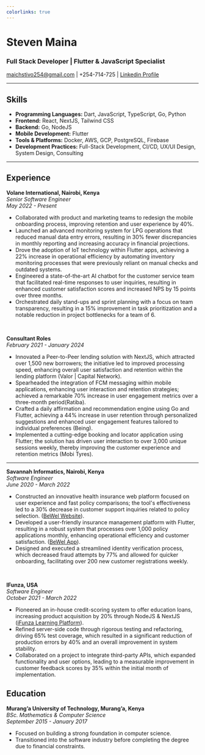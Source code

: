 ```yaml
---
colorlinks: true
---
```


# Steven Maina

### Full Stack Developer | Flutter & JavaScript Specialist

maichstivo254@gmail.com | +254-714-725 | [Linkedin Profile](https://www.linkedin.com/in/maina-steven/)

---

## Skills

- **Programming Languages:** Dart, JavaScript, TypeScript, Go, Python
- **Frontend:** React, NextJS, Tailwind CSS
- **Backend:** Go, NodeJS
- **Mobile Development:** Flutter
- **Tools & Platforms:** Docker, AWS, GCP, PostgreSQL, Firebase
- **Development Practices:** Full-Stack Development, CI/CD, UX/UI Design, System Design, Consulting

---

## Experience

**Volane International, Nairobi, Kenya**  
_Senior Software Engineer_  
_May 2022 - Present_

- Collaborated with product and marketing teams to redesign the mobile onboarding process, improving retention and user experience by 40%.
- Launched an advanced monitoring system for LPG operations that reduced manual data entry errors, resulting in 30% fewer discrepancies in monthly reporting and increasing accuracy in financial projections.
- Drove the adoption of IoT technology within Flutter apps, achieving a 22% increase in operational efficiency by automating inventory monitoring processes that were previously reliant on manual checks and outdated systems.
- Engineered a state-of-the-art AI chatbot for the customer service team that facilitated real-time responses to user inquiries, resulting in enhanced customer satisfaction scores and increased NPS by 15 points over three months.
- Orchestrated daily stand-ups and sprint planning with a focus on team transparency, resulting in a 15% improvement in task prioritization and a notable reduction in project bottlenecks for a team of 6.

<br/>

**Consultant Roles**  
_February 2021 - January 2024_

- Innovated a Peer-to-Peer lending solution with NextJS, which attracted over 1,500 new borrowers; the initiative led to improved processing speed, enhancing overall user satisfaction and retention within the lending platform (Valor | Capital Network).
- Spearheaded the integration of FCM messaging within mobile applications, enhancing user interaction and retention strategies; achieved a remarkable 70% increase in user engagement metrics over a three-month period(Ratiba).
- Crafted a daily affirmation and recommendation engine using Go and Flutter, achieving a 44% increase in user retention through personalized suggestions and enhanced user engagement features tailored to individual preferences (Being).
- Implemented a cutting-edge booking and locator application using Flutter; the solution has driven user interaction to over 3,000 unique sessions weekly, thereby improving the customer experience and retention metrics (Mobi Tyres).

---

**Savannah Informatics, Nairobi, Kenya**  
_Software Engineer_  
_June 2020 - March 2022_

- Constructed an innovative health insurance web platform focused on user experience and fast policy comparisons; the tool's effectiveness led to a 30% decrease in customer support inquiries related to policy selection. ([BeWel Website](https://bewell.co.ke/)).
- Developed a user-friendly insurance management platform with Flutter, resulting in a robust system that processes over 1,000 policy applications monthly, enhancing operational efficiency and customer satisfaction. ([BeWel App](https://play.google.com/store/apps/details?id=com.savannah.bewell)).
- Designed and executed a streamlined identity verification process, which decreased fraud attempts by 77% and allowed for quicker onboarding, facilitating over 200 new customer registrations weekly.

<br/>

**IFunza, USA**  
_Software Engineer_  
_October 2021 - March 2022_

- Pioneered an in-house credit-scoring system to offer education loans, increasing product acquisition by 20% through NodeJS & NextJS ([iFunza Learning Platform](http://ifunza.com/)).
- Refined server-side code through rigorous testing and refactoring, driving 65% test coverage, which resulted in a significant reduction of production errors by 40% and an overall improvement in system stability.
- Collaborated on a project to integrate third-party APIs, which expanded functionality and user options, leading to a measurable improvement in customer feedback scores by 35% within the initial month of implementation.

## Education

**Murang’a University of Technology, Murang’a, Kenya**  
_BSc. Mathematics & Computer Science_  
_September 2015 - January 2017_

- Focused on building a strong foundation in computer science.
- Transitioned into the software industry before completing the degree due to financial constraints.

